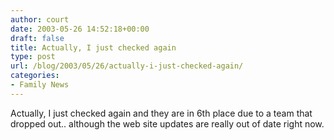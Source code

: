 ```yaml
---
author: court
date: 2003-05-26 14:52:18+00:00
draft: false
title: Actually, I just checked again
type: post
url: /blog/2003/05/26/actually-i-just-checked-again/
categories:
- Family News
---
```


Actually, I just checked again and they are in 6th place due to a team that dropped out.. although the web site updates are really out of date right now.
